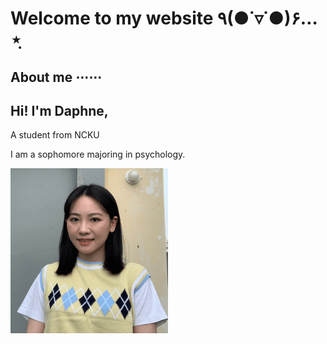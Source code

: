 # Welcome to my website ٩(●˙▿˙●)۶…⋆ฺ  

## About me ⋯⋯
## Hi! I'm Daphne,

A student from NCKU 

I am a sophomore majoring in psychology.

![image](https://github.com/minmochang/minmochang.github.io/blob/main/image.png)       





